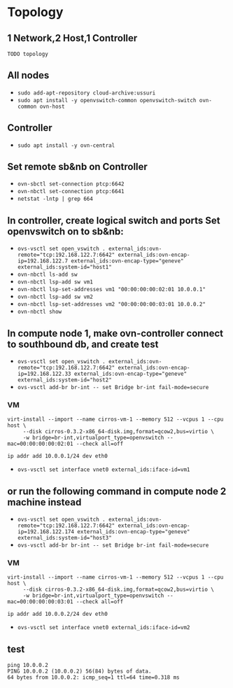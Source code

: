 # Topology

## 1 Network,2 Host,1 Controller
```
TODO topology
```

## All nodes
- `sudo add-apt-repository cloud-archive:ussuri`
- `sudo apt install -y openvswitch-common openvswitch-switch ovn-common ovn-host`

## Controller
- `sudo apt install -y ovn-central`

## Set remote sb&nb on Controller
- `ovn-sbctl set-connection ptcp:6642`
- `ovn-nbctl set-connection ptcp:6641`
- `netstat -lntp | grep 664`

## In controller, create logical switch and ports Set openvswitch on to sb&nb: 
- `ovs-vsctl set open_vswitch . external_ids:ovn-remote="tcp:192.168.122.7:6642" external_ids:ovn-encap-ip=192.168.122.7 external_ids:ovn-encap-type="geneve" external_ids:system-id="host1"`
- `ovn-nbctl ls-add sw`
- `ovn-nbctl lsp-add sw vm1`
- `ovn-nbctl lsp-set-addresses vm1 "00:00:00:00:02:01 10.0.0.1"`
- `ovn-nbctl lsp-add sw vm2`
- `ovn-nbctl lsp-set-addresses vm2 "00:00:00:00:03:01 10.0.0.2"`
- `ovn-nbctl show`

## In compute node 1, make ovn-controller connect to southbound db, and create test
- `ovs-vsctl set open_vswitch . external_ids:ovn-remote="tcp:192.168.122.7:6642" external_ids:ovn-encap-ip=192.168.122.33 external_ids:ovn-encap-type="geneve" external_ids:system-id="host2"`
- `ovs-vsctl add-br br-int -- set Bridge br-int fail-mode=secure`
### VM
```
virt-install --import --name cirros-vm-1 --memory 512 --vcpus 1 --cpu host \
     --disk cirros-0.3.2-x86_64-disk.img,format=qcow2,bus=virtio \
     -w bridge=br-int,virtualport_type=openvswitch --mac=00:00:00:00:02:01 --check all=off

ip addr add 10.0.0.1/24 dev eth0
```
- `ovs-vsctl set interface vnet0 external_ids:iface-id=vm1`

## or run the following command in compute node 2 machine instead
- `ovs-vsctl set open_vswitch . external_ids:ovn-remote="tcp:192.168.122.7:6642" external_ids:ovn-encap-ip=192.168.122.174 external_ids:ovn-encap-type="geneve" external_ids:system-id="host3"`
- `ovs-vsctl add-br br-int -- set Bridge br-int fail-mode=secure`
### VM
```
virt-install --import --name cirros-vm-1 --memory 512 --vcpus 1 --cpu host \
     --disk cirros-0.3.2-x86_64-disk.img,format=qcow2,bus=virtio \
     -w bridge=br-int,virtualport_type=openvswitch --mac=00:00:00:00:03:01 --check all=off

ip addr add 10.0.0.2/24 dev eth0
```
- `ovs-vsctl set interface vnet0 external_ids:iface-id=vm2`

## test
```
ping 10.0.0.2 
PING 10.0.0.2 (10.0.0.2) 56(84) bytes of data.
64 bytes from 10.0.0.2: icmp_seq=1 ttl=64 time=0.318 ms
```


